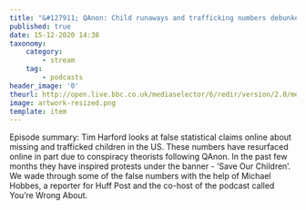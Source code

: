 ```yaml
---
title: "&#127911; QAnon: Child runaways and trafficking numbers debunked"
published: true
date: 15-12-2020 14:38
taxonomy:
    category:
        - stream
    tag:
        - podcasts
header_image: '0'
theurl: http://open.live.bbc.co.uk/mediaselector/6/redir/version/2.0/mediaset/audio-nondrm-download/proto/http/vpid/p09166m6.mp3
image: artwork-resized.png
template: item
--- 
```

Episode summary: Tim Harford looks at false statistical claims online about missing and trafficked children in the US. These numbers have resurfaced online in part due to conspiracy theorists following QAnon. In the past few months they have inspired protests under the banner - ‘Save Our Children’. We wade through some of the false numbers with the help of Michael Hobbes, a reporter for Huff Post and the co-host of the podcast called You’re Wrong About.
